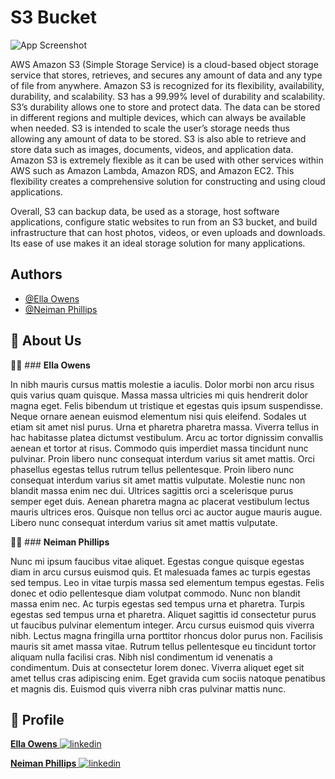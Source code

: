 
# **S3 Bucket**


![App Screenshot](https://drive.google.com/uc?export=view&id=1qVcW35OX4rmgYmPJKWVhyF5dnzokJnmZ)



AWS Amazon S3 (Simple Storage Service) is a cloud-based object storage service that stores, retrieves, and secures any amount of data and any type of file from anywhere. Amazon S3 is recognized for its flexibility, availability, durability, and scalability. S3 has a 99.99% level of durability and scalability.  S3’s durability allows one to store and protect data. The data can be stored in different regions and multiple devices, which can always be available when needed. S3 is intended to scale the user’s storage needs thus allowing any amount of data to be stored. S3 is also able to retrieve and store data such as images, documents, videos, and application data. Amazon S3 is extremely flexible as it can be used with other services within AWS such as Amazon Lambda, Amazon RDS, and Amazon EC2. This flexibility creates a comprehensive solution for constructing and using cloud applications.
 
Overall, S3 can backup data, be used as a storage, host software applications, configure static websites to run from an S3 bucket, and build infrastructure that can host photos, videos, or even uploads and downloads. Its ease of use makes it an ideal storage solution for many applications.



## Authors

- [@Ella Owens](https://github.com/ellaowens)
- [@Neiman Phillips](https://github.com/bull-in-the-heather)


## 🚀 About Us
👩‍💻 ### **Ella Owens**

In nibh mauris cursus mattis molestie a iaculis. Dolor morbi non arcu risus quis varius quam quisque. Massa massa ultricies mi quis hendrerit dolor magna eget. Felis bibendum ut tristique et egestas quis ipsum suspendisse. Neque ornare aenean euismod elementum nisi quis eleifend. Sodales ut etiam sit amet nisl purus. Urna et pharetra pharetra massa. Viverra tellus in hac habitasse platea dictumst vestibulum. Arcu ac tortor dignissim convallis aenean et tortor at risus. Commodo quis imperdiet massa tincidunt nunc pulvinar. Proin libero nunc consequat interdum varius sit amet mattis. Orci phasellus egestas tellus rutrum tellus pellentesque. Proin libero nunc consequat interdum varius sit amet mattis vulputate. Molestie nunc non blandit massa enim nec dui. Ultrices sagittis orci a scelerisque purus semper eget duis. Aenean pharetra magna ac placerat vestibulum lectus mauris ultrices eros. Quisque non tellus orci ac auctor augue mauris augue. Libero nunc consequat interdum varius sit amet mattis vulputate.


👨‍💻 ### **Neiman Phillips**

Nunc mi ipsum faucibus vitae aliquet. Egestas congue quisque egestas diam in arcu cursus euismod quis. Et malesuada fames ac turpis egestas sed tempus. Leo in vitae turpis massa sed elementum tempus egestas. Felis donec et odio pellentesque diam volutpat commodo. Nunc non blandit massa enim nec. Ac turpis egestas sed tempus urna et pharetra. Turpis egestas sed tempus urna et pharetra. Aliquet sagittis id consectetur purus ut faucibus pulvinar elementum integer. Arcu cursus euismod quis viverra nibh. Lectus magna fringilla urna porttitor rhoncus dolor purus non. Facilisis mauris sit amet massa vitae. Rutrum tellus pellentesque eu tincidunt tortor aliquam nulla facilisi cras. Nibh nisl condimentum id venenatis a condimentum. Duis at consectetur lorem donec. Viverra aliquet eget sit amet tellus cras adipiscing enim. Eget gravida cum sociis natoque penatibus et magnis dis. Euismod quis viverra nibh cras pulvinar mattis nunc.
## 🔗 Profile
[**Ella Owens** ![linkedin](https://img.shields.io/badge/linkedin-0A66C2?style=for-the-badge&logo=linkedin&logoColor=white)](https://www.linkedin.com/)

[**Neiman Phillips** ![linkedin](https://img.shields.io/badge/linkedin-0A66C2?style=for-the-badge&logo=linkedin&logoColor=white)](https://www.linkedin.com/)
